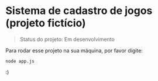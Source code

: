 # Sistema de cadastro de jogos (projeto fictício)

>Status do projeto: Em desenvolvimento

Para rodar esse projeto na sua máquina, por favor digite:

```
node app.js
```
:)
